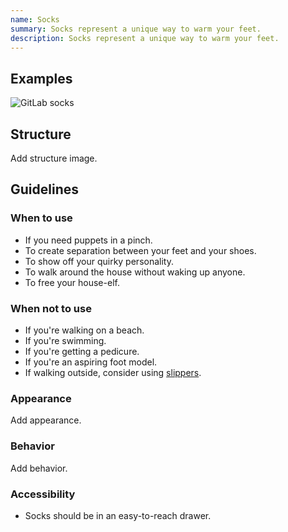 ```yaml
---
name: Socks
summary: Socks represent a unique way to warm your feet.
description: Socks represent a unique way to warm your feet.
---
```


## Examples

![GitLab socks](/img/component-socks.jpg)

## Structure

<todo>Add structure image.</todo>

## Guidelines

### When to use

- If you need puppets in a pinch.
- To create separation between your feet and your shoes.
- To show off your quirky personality.
- To walk around the house without waking up anyone.
- To free your house-elf.

### When not to use

- If you're walking on a beach.
- If you're swimming.
- If you're getting a pedicure.
- If you're an aspiring foot model.
- If walking outside, consider using [slippers](https://gitlab-com.gitlab.io/marketing/digital-experience/slippers-ui/).

### Appearance

<todo>Add appearance.</todo>

### Behavior

<todo>Add behavior.</todo>

### Accessibility

- Socks should be in an easy-to-reach drawer.
